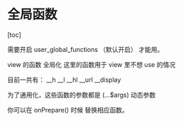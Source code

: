 # 全局函数
[toc]

需要开启 user_global_functions （默认开启） 才能用。

view 的函数 全局化 
这里的函数用于 view 里不想  use 的情况


目前一共有：
__h
__l
__hl
__url
__display

为了通用化，这些函数的参数都是 (...$args) 动态参数

你可以在 onPrepare() 时候 替换相应函数。
